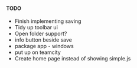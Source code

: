 
#### TODO
- Finish implementing saving
- Tidy up toolbar ui
- Open folder support?
- info button beside save
- package app - windows
- put up on teamcity
- Create home page instead of showing simple.js